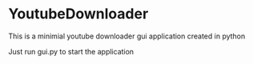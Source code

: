 # YoutubeDownloader
This is a minimial youtube downloader gui application created in python

Just run gui.py to start the application


